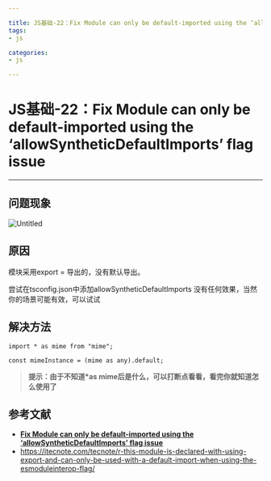 ```yaml
---

title: JS基础-22：Fix Module can only be default-imported using the ‘allowSyntheticDefaultImports’ flag issue
tags:
- js

categories:
- js

---
```


# JS基础-22：Fix Module can only be default-imported using the ‘allowSyntheticDefaultImports’ flag issue

---

## 问题现象

![Untitled](https://cdn.jsdelivr.net/gh/yxw007/BlogPicBed@master/img/1719551051985.png)

## 原因

模块采用export = 导出的，没有默认导出。

尝试在tsconfig.json中添加allowSyntheticDefaultImports 没有任何效果，当然你的场景可能有效，可以试试

## 解决方法

```tsx
import * as mime from "mime";

const mimeInstance = (mime as any).default;
```

> **提示：由于不知道\*as mime后是什么，可以打断点看看，看完你就知道怎么使用了**

## 参考文献

* [**Fix Module can only be default-imported using the ‘allowSyntheticDefaultImports’ flag issue**](https://medium.com/@liwp.stephen/fix-module-can-only-be-default-imported-using-the-allowsyntheticdefaultimports-flag-issue-a033a361c6bf)
* <https://itecnote.com/tecnote/r-this-module-is-declared-with-using-export-and-can-only-be-used-with-a-default-import-when-using-the-esmoduleinterop-flag/>
